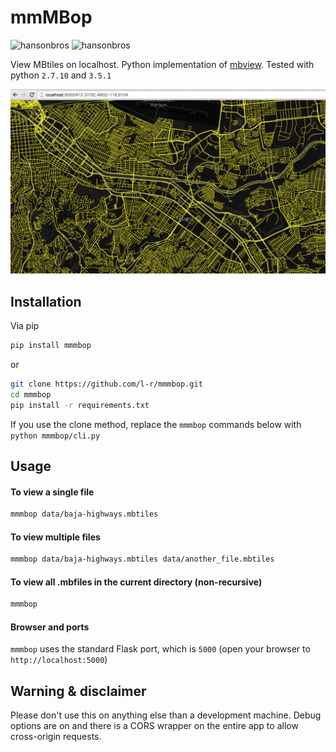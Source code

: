 # mmMBop

![hansonbros](http://67.media.tumblr.com/1a7233b3997c21a1680bdebb836ce241/tumblr_mjkaqbB4rb1qgcra2o1_400.gif) ![hansonbros](http://67.media.tumblr.com/1a7233b3997c21a1680bdebb836ce241/tumblr_mjkaqbB4rb1qgcra2o1_400.gif)

View MBtiles on localhost. Python implementation of [mbview](https://github.com/mapbox/mbview). Tested with python `2.7.10` and `3.5.1`

![example](https://raw.githubusercontent.com/l-r/mmmbop/master/screenshots/mbtile.png) 

## Installation

Via pip

```bash
pip install mmmbop
```

or

```bash
git clone https://github.com/l-r/mmmbop.git
cd mmmbop
pip install -r requirements.txt
```

If you use the clone method, replace the `mmmbop` commands below with `python mmmbop/cli.py`

## Usage

#### To view a single file

```bash
mmmbop data/baja-highways.mbtiles
```

#### To view multiple files

```bash
mmmbop data/baja-highways.mbtiles data/another_file.mbtiles
```

#### To view all .mbfiles in the current directory (non-recursive)

```bash
mmmbop
```


#### Browser and ports

`mmmbop` uses the standard Flask port, which is `5000` (open your browser to `http://localhost:5000`)


## Warning & disclaimer

Please don't use this on anything else than a development machine. Debug options are on and there is a CORS wrapper on the entire app to allow cross-origin requests.